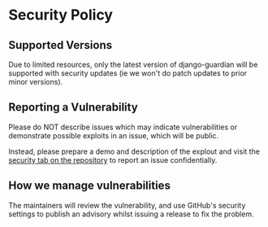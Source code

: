 # Security Policy

## Supported Versions

Due to limited resources, only the latest version of django-guardian will be supported with security updates (ie we won't do patch updates to prior minor versions).

## Reporting a Vulnerability

Please do NOT describe issues which may indicate vulnerabilities or demonstrate possible exploits in an issue, which will be public.

Instead, please prepare a demo and description of the explout and visit the [security tab on the repository](https://github.com/django-guardian/django-guardian/security) to report an issue confidentially.

## How we manage vulnerabilities

The maintainers will review the vulnerability, and use GitHub's security settings to publish an advisory whilst issuing a release to fix the problem.
